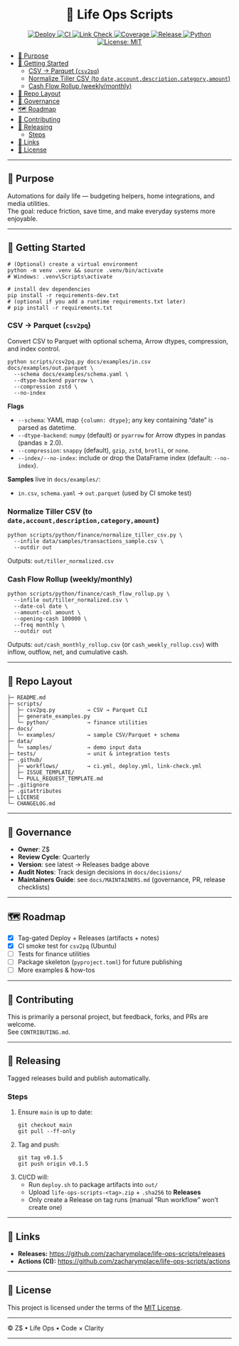 <h1 align="center">🌱 Life Ops Scripts</h1>

<p align="center">
  <a href="https://github.com/zacharymplace/life-ops-scripts/actions/workflows/deploy.yml">
    <img src="https://github.com/zacharymplace/life-ops-scripts/actions/workflows/deploy.yml/badge.svg?branch=main" alt="Deploy" />
  </a>
  <a href="https://github.com/zacharymplace/life-ops-scripts/actions/workflows/ci.yml">
    <img src="https://github.com/zacharymplace/life-ops-scripts/actions/workflows/ci.yml/badge.svg?branch=main" alt="CI" />
  </a>
  <a href="https://github.com/zacharymplace/life-ops-scripts/actions/workflows/link-check.yml">
    <img src="https://github.com/zacharymplace/life-ops-scripts/actions/workflows/link-check.yml/badge.svg?branch=main" alt="Link Check" />
  </a>
  <a href="https://codecov.io/gh/zacharymplace/life-ops-scripts">
    <img src="https://codecov.io/gh/zacharymplace/life-ops-scripts/branch/main/graph/badge.svg" alt="Coverage" />
  </a>
  <a href="https://github.com/zacharymplace/life-ops-scripts/releases">
    <img src="https://img.shields.io/github/v/release/zacharymplace/life-ops-scripts" alt="Release" />
  </a>
  <a href="https://www.python.org/">
    <img src="https://img.shields.io/badge/python-3.11%20|%203.12-blue.svg" alt="Python" />
  </a>
  <a href="LICENSE">
    <img src="https://img.shields.io/github/license/zacharymplace/life-ops-scripts" alt="License: MIT" />
  </a>
</p>

<!-- START doctoc generated TOC please keep comment here to allow auto update -->
<!-- DON'T EDIT THIS SECTION, INSTEAD RE-RUN doctoc TO UPDATE -->

- [🔧 Purpose](#-purpose)
- [🚀 Getting Started](#-getting-started)
  - [CSV → Parquet (`csv2pq`)](#csv--parquet-csv2pq)
  - [Normalize Tiller CSV (to `date,account,description,category,amount`)](#normalize-tiller-csv-to-dateaccountdescriptioncategoryamount)
  - [Cash Flow Rollup (weekly/monthly)](#cash-flow-rollup-weeklymonthly)
- [📂 Repo Layout](#-repo-layout)
- [🧭 Governance](#-governance)
- [🗺 Roadmap](#-roadmap)
- [🤝 Contributing](#-contributing)
- [🚀 Releasing](#-releasing)
  - [Steps](#steps)
- [🔗 Links](#-links)
- [📜 License](#-license)

<!-- END doctoc generated TOC please keep comment here to allow auto update -->

---

## 🔧 Purpose

Automations for daily life — budgeting helpers, home integrations, and media utilities.  
The goal: reduce friction, save time, and make everyday systems more enjoyable.

---

## 🚀 Getting Started

```
# (Optional) create a virtual environment
python -m venv .venv && source .venv/bin/activate
# Windows: .venv\Scripts\activate

# install dev dependencies
pip install -r requirements-dev.txt
# (optional if you add a runtime requirements.txt later)
# pip install -r requirements.txt
```

### CSV → Parquet (`csv2pq`)

Convert CSV to Parquet with optional schema, Arrow dtypes, compression, and index control.

```
python scripts/csv2pq.py docs/examples/in.csv docs/examples/out.parquet \
  --schema docs/examples/schema.yaml \
  --dtype-backend pyarrow \
  --compression zstd \
  --no-index
```

**Flags**
- `--schema`: YAML map `{column: dtype}`; any key containing “date” is parsed as datetime.
- `--dtype-backend`: `numpy` (default) or `pyarrow` for Arrow dtypes in pandas (pandas ≥ 2.0).
- `--compression`: `snappy` (default), `gzip`, `zstd`, `brotli`, or `none`.
- `--index/--no-index`: include or drop the DataFrame index (default: `--no-index`).

**Samples** live in `docs/examples/`:
- `in.csv`, `schema.yaml` → `out.parquet` (used by CI smoke test)

### Normalize Tiller CSV (to `date,account,description,category,amount`)

```
python scripts/python/finance/normalize_tiller_csv.py \
  --infile data/samples/transactions_sample.csv \
  --outdir out
```

Outputs: `out/tiller_normalized.csv`

### Cash Flow Rollup (weekly/monthly)

```
python scripts/python/finance/cash_flow_rollup.py \
  --infile out/tiller_normalized.csv \
  --date-col date \
  --amount-col amount \
  --opening-cash 100000 \
  --freq monthly \
  --outdir out
```

Outputs: `out/cash_monthly_rollup.csv` (or `cash_weekly_rollup.csv`) with inflow, outflow, net, and cumulative cash.

---

## 📂 Repo Layout

```
├─ README.md
├─ scripts/
│  ├─ csv2pq.py          → CSV → Parquet CLI
│  ├─ generate_examples.py
│  └─ python/            → finance utilities
├─ docs/
│  └─ examples/          → sample CSV/Parquet + schema
├─ data/
│  └─ samples/           → demo input data
├─ tests/                → unit & integration tests
├─ .github/
│  ├─ workflows/         → ci.yml, deploy.yml, link-check.yml
│  ├─ ISSUE_TEMPLATE/
│  └─ PULL_REQUEST_TEMPLATE.md
├─ .gitignore
├─ .gitattributes
├─ LICENSE
└─ CHANGELOG.md
```

---

## 🧭 Governance

- **Owner**: Z$  
- **Review Cycle**: Quarterly  
- **Version**: see latest → Releases badge above  
- **Audit Notes**: Track design decisions in `docs/decisions/`  
- **Maintainers Guide**: see `docs/MAINTAINERS.md` (governance, PR, release checklists)

---

## 🗺 Roadmap

- [x] Tag-gated Deploy + Releases (artifacts + notes)
- [x] CI smoke test for `csv2pq` (Ubuntu)
- [ ] Tests for finance utilities
- [ ] Package skeleton (`pyproject.toml`) for future publishing
- [ ] More examples & how-tos

---

## 🤝 Contributing

This is primarily a personal project, but feedback, forks, and PRs are welcome.  
See `CONTRIBUTING.md`.

---

## 🚀 Releasing

Tagged releases build and publish automatically.

### Steps

1. Ensure `main` is up to date:
   ```
   git checkout main
   git pull --ff-only
   ```
2. Tag and push:
   ```
   git tag v0.1.5
   git push origin v0.1.5
   ```
3. CI/CD will:
   - Run `deploy.sh` to package artifacts into `out/`
   - Upload `life-ops-scripts-<tag>.zip` + `.sha256` to **Releases**
   - Only create a Release on tag runs (manual “Run workflow” won’t create one)

---

## 🔗 Links

- **Releases:** <https://github.com/zacharymplace/life-ops-scripts/releases>  
- **Actions (CI):** <https://github.com/zacharymplace/life-ops-scripts/actions>

---

## 📜 License

This project is licensed under the terms of the [MIT License](LICENSE).

---

© Z$ • Life Ops • Code × Clarity

---

<!-- test PR template -->
